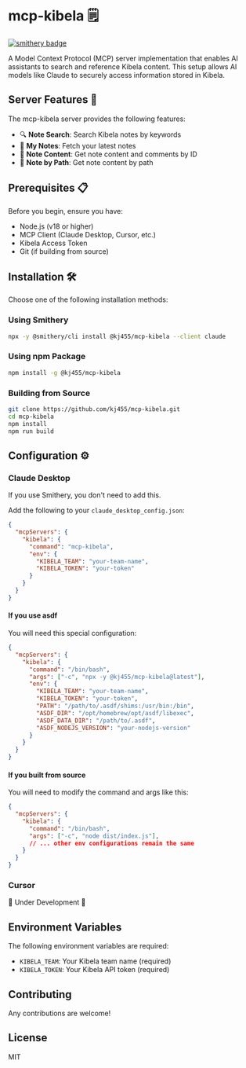 # mcp-kibela 🗒️

[![smithery badge](https://smithery.ai/badge/@kj455/mcp-kibela)](https://smithery.ai/server/@kj455/mcp-kibela)

A Model Context Protocol (MCP) server implementation that enables AI assistants to search and reference Kibela content. This setup allows AI models like Claude to securely access information stored in Kibela.

## Server Features 🚀

The mcp-kibela server provides the following features:

* 🔍 **Note Search**: Search Kibela notes by keywords
* 📝 **My Notes**: Fetch your latest notes
* 📖 **Note Content**: Get note content and comments by ID
* 🔗 **Note by Path**: Get note content by path

## Prerequisites 📋

Before you begin, ensure you have:

* Node.js (v18 or higher)
* MCP Client (Claude Desktop, Cursor, etc.)
* Kibela Access Token
* Git (if building from source)


## Installation 🛠️

Choose one of the following installation methods:

### Using Smithery
```bash
npx -y @smithery/cli install @kj455/mcp-kibela --client claude
```

### Using npm Package
```bash
npm install -g @kj455/mcp-kibela
```

### Building from Source
```bash
git clone https://github.com/kj455/mcp-kibela.git
cd mcp-kibela
npm install
npm run build
```

## Configuration ⚙️

### Claude Desktop

If you use Smithery, you don't need to add this.

Add the following to your `claude_desktop_config.json`:

```json
{
  "mcpServers": {
    "kibela": {
      "command": "mcp-kibela",
      "env": {
        "KIBELA_TEAM": "your-team-name",
        "KIBELA_TOKEN": "your-token"
      }
    }
  }
}
```

#### If you use asdf
You will need this special configuration:

```json
{
  "mcpServers": {
    "kibela": {
      "command": "/bin/bash",
      "args": ["-c", "npx -y @kj455/mcp-kibela@latest"],
      "env": {
        "KIBELA_TEAM": "your-team-name",
        "KIBELA_TOKEN": "your-token",
        "PATH": "/path/to/.asdf/shims:/usr/bin:/bin",
        "ASDF_DIR": "/opt/homebrew/opt/asdf/libexec",
        "ASDF_DATA_DIR": "/path/to/.asdf",
        "ASDF_NODEJS_VERSION": "your-nodejs-version"
      }
    }
  }
}
```

#### If you built from source
You will need to modify the command and args like this:

```json
{
  "mcpServers": {
    "kibela": {
      "command": "/bin/bash",
      "args": ["-c", "node dist/index.js"],
      // ... other env configurations remain the same
    }
  }
}
```

### Cursor

🚧 Under Development 🚧

## Environment Variables

The following environment variables are required:

* `KIBELA_TEAM`: Your Kibela team name (required)
* `KIBELA_TOKEN`: Your Kibela API token (required)

## Contributing

Any contributions are welcome!

## License

MIT
